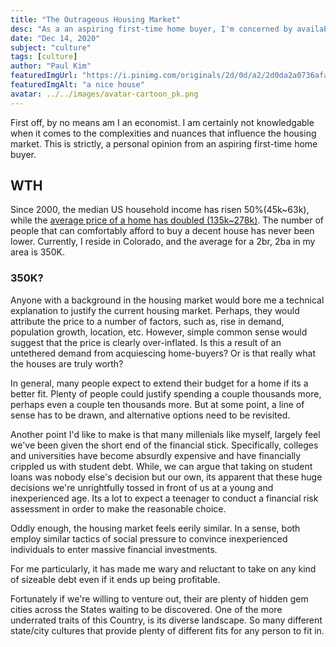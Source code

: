 ```yaml
---
title: "The Outrageous Housing Market"
desc: "As a an aspiring first-time home buyer, I'm concerned by availability of affordable homes."
date: "Dec 14, 2020"
subject: "culture"
tags: [culture]
author: "Paul Kim"
featuredImgUrl: "https://i.pinimg.com/originals/2d/0d/a2/2d0da2a0736afa3ecf51169c9072efd5.jpg"
featuredImgAlt: "a nice house"
avatar: ../../images/avatar-cartoon_pk.png
---
```


First off, by no means am I an economist. I am certainly not knowledgable when it comes to the complexities and nuances that influence the housing market. This is strictly, a personal opinion from an aspiring first-time home buyer.

## WTH
Since 2000, the median US household income has risen 50%(45k~63k), while the [average price of a home has doubled (135k~278k)](https://dqydj.com/historical-home-prices/). The number of people that can comfortably afford to buy a decent house has never been lower. Currently, I reside in Colorado, and the average for a 2br, 2ba in my area is 350K.

### 350K?

Anyone with a background in the housing market would bore me a technical explanation to justify the current housing market.  Perhaps, they would attribute the price to a number of factors, such as, rise in demand, population growth, location, etc.  However, simple common sense would suggest that the price is clearly over-inflated.  Is this a result of an untethered demand from acquiescing home-buyers? Or is that really what the houses are truly worth?

In general, many people expect to extend their budget for a home if its a better fit. Plenty of people could justify spending a couple thousands more, perhaps even a couple ten thousands more. But at some point, a line of sense has to be drawn, and alternative options need to be revisited.

Another point I'd like to make is that many millenials like myself, largely feel we've been given the short end of the financial stick.  Specifically, colleges and universities have become absurdly expensive and have financially crippled us with student debt. While, we can argue that taking on student loans was nobody else's decision but our own, its apparent that these huge decisions we're unrightfully tossed in front of us at a young and inexperienced age.  Its a lot to expect a teenager to conduct a financial risk assessment in order to make the reasonable choice.

Oddly enough, the housing market feels eerily similar.  In a sense, both employ similar tactics of social pressure to convince inexperienced individuals to enter massive financial investments.

For me particularly, it has made me wary and reluctant to take on any kind of sizeable debt even if it ends up being profitable.

Fortunately if we're willing to venture out, their are plenty of hidden gem cities across the States waiting to be discovered. One of the more underrated traits of this Country, is its diverse landscape. So many different state/city cultures that provide plenty of different fits for any person to fit in.

